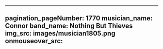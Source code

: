 ------
pagination_pageNumber: 1770
musician_name: Connor
band_name: Nothing But Thieves
img_src: images/musician1805.png
onmouseover_src: 
------
